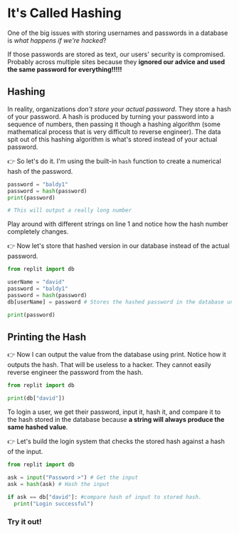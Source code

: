 # It's Called Hashing

One of the big issues with storing usernames and passwords in a database is *what happens if we're hacked*?

If those passwords are stored as text, our users' security is compromised. Probably across multiple sites because they **ignored our advice and used the same password for everything!!!!!**


## Hashing

In reality, organizations *don't store your actual password*. They store a hash of your password. A hash is produced by turning your password into a sequence of numbers, then passing it though a hashing algorithm (some mathematical process that is very difficult to reverse engineer). The data spit out of this hashing algorithm is what's stored instead of your actual password.

👉 So let's do it. I'm using the built-in `hash` function to create a numerical hash of the password. 

```python
password = "baldy1"
password = hash(password)
print(password)

# This will output a really long number

```
Play around with different strings on line 1 and notice how the hash number completely changes.

👉 Now let's store that hashed version in our database instead of the actual password.

```python
from replit import db

userName = "david"
password = "baldy1"
password = hash(password)
db[userName] = password # Stores the hashed password in the database under the username key 'david'

print(password)
```

## Printing the Hash
👉 Now I can output the value from the database using print. Notice how it outputs the hash.  That will be useless to a hacker. They cannot easily reverse engineer the password from the hash.

```python
from replit import db

print(db["david"])

```

To login a user, we get their password, input it, hash it, and compare it to the hash stored in the database because **a string will always produce the same hashed value**.

👉 Let's build the login system that checks the stored hash against a hash of the input.

```python
from replit import db

ask = input("Password >") # Get the input
ask = hash(ask) # Hash the input

if ask == db["david"]: #compare hash of input to stored hash.
  print("Login successful")

```


### Try it out!
